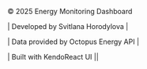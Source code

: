  © 2025 Energy Monitoring Dashboard 
 
 | Developed by Svitlana Horodylova | 
 
 | Data provided by Octopus Energy API</a> | 
 
 | Built with KendoReact UI ||